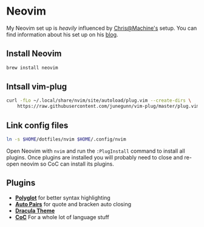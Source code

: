 # Neovim

My Neovim set up is _heavily_ influenced by [Chris@Machine's](https://github.com/ChristianChiarulli/nvim) setup.
You can find information about his set up on his [blog](https://www.chrisatmachine.com/neovim).

## Install Neovim

```bash
brew install neovim
```

## Intsall vim-plug

```bash
curl -fLo ~/.local/share/nvim/site/autoload/plug.vim --create-dirs \
    https://raw.githubusercontent.com/junegunn/vim-plug/master/plug.vim
```

## Link config files

```bash
ln -s $HOME/dotfiles/nvim $HOME/.config/nvim
```

Open Neovim with `nvim` and run the `:PlugInstall` command to install all plugins.
Once plugins are installed you will probably need to close and re-open neovim
so CoC can install its plugins.

## Plugins

- **[Polyglot](https://github.com/sheerun/vim-polyglot)** for better syntax highlighting
- **[Auto Pairs](https://github.com/jiangmiao/auto-pairs)** for quote and bracken auto closing
- **[Dracula Theme](https://github.com/dracula/vim)**
- **[CoC](https://github.com/neoclide/coc.vim)** For a whole lot of language stuff

